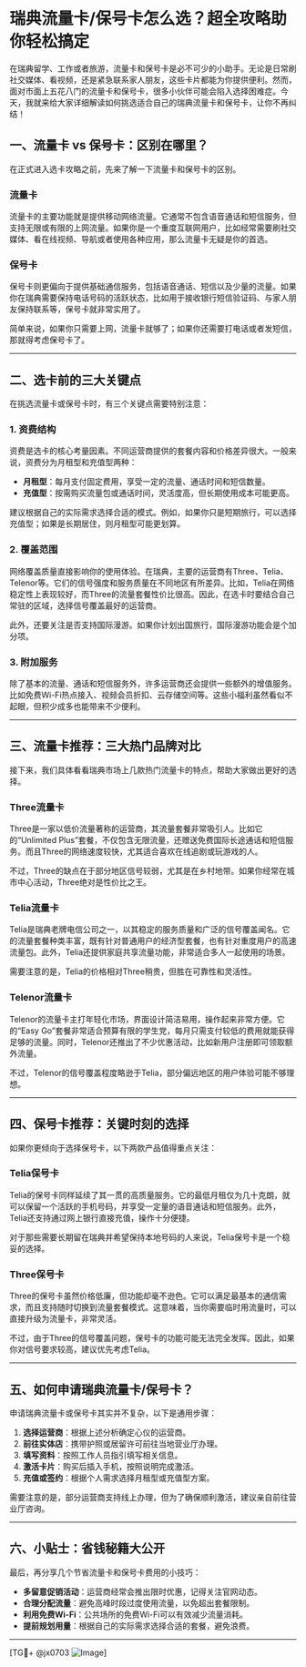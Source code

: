 # 瑞典流量卡/保号卡怎么选？超全攻略助你轻松搞定

在瑞典留学、工作或者旅游，流量卡和保号卡是必不可少的小助手。无论是日常刷社交媒体、看视频，还是紧急联系家人朋友，这些卡片都能为你提供便利。然而，面对市面上五花八门的流量卡和保号卡，很多小伙伴可能会陷入选择困难症。今天，我就来给大家详细解读如何挑选适合自己的瑞典流量卡和保号卡，让你不再纠结！

## 一、流量卡 vs 保号卡：区别在哪里？

在正式进入选卡攻略之前，先来了解一下流量卡和保号卡的区别。

### 流量卡
流量卡的主要功能就是提供移动网络流量。它通常不包含语音通话和短信服务，但支持无限或有限的上网流量。如果你是一个重度互联网用户，比如经常需要刷社交媒体、看在线视频、导航或者使用各种应用，那么流量卡无疑是你的首选。

### 保号卡
保号卡则更偏向于提供基础通信服务，包括语音通话、短信以及少量的流量。如果你在瑞典需要保持电话号码的活跃状态，比如用于接收银行短信验证码、与家人朋友保持联系等，保号卡就非常实用了。

简单来说，如果你只需要上网，流量卡就够了；如果你还需要打电话或者发短信，那就得考虑保号卡了。

---

## 二、选卡前的三大关键点

在挑选流量卡或保号卡时，有三个关键点需要特别注意：

### 1. **资费结构**
资费是选卡的核心考量因素。不同运营商提供的套餐内容和价格差异很大。一般来说，资费分为月租型和充值型两种：
- **月租型**：每月支付固定费用，享受一定的流量、通话时间和短信数量。
- **充值型**：按需购买流量包或通话时间，灵活度高，但长期使用成本可能更高。

建议根据自己的实际需求选择合适的模式。例如，如果你只是短期旅行，可以选择充值型；如果是长期居住，则月租型可能更划算。

### 2. **覆盖范围**
网络覆盖质量直接影响你的使用体验。在瑞典，主要的运营商有Three、Telia、Telenor等。它们的信号强度和服务质量在不同地区有所差异。比如，Telia在网络稳定性上表现较好，而Three的流量套餐性价比很高。因此，在选卡时要结合自己常驻的区域，选择信号覆盖最好的运营商。

此外，还要关注是否支持国际漫游。如果你计划出国旅行，国际漫游功能会是个加分项。

### 3. **附加服务**
除了基本的流量、通话和短信服务外，许多运营商还会提供一些额外的增值服务。比如免费Wi-Fi热点接入、视频会员折扣、云存储空间等。这些小福利虽然看似不起眼，但积少成多也能带来不少便利。

---

## 三、流量卡推荐：三大热门品牌对比

接下来，我们具体看看瑞典市场上几款热门流量卡的特点，帮助大家做出更好的选择。

### Three流量卡
Three是一家以低价流量著称的运营商，其流量套餐非常吸引人。比如它的“Unlimited Plus”套餐，不仅包含无限流量，还赠送免费国际长途通话和短信服务。而且Three的网络速度较快，尤其适合喜欢在线追剧或玩游戏的人。

不过，Three的缺点在于部分地区信号较弱，尤其是在乡村地带。如果你经常在城市中心活动，Three绝对是性价比之王。

### Telia流量卡
Telia是瑞典老牌电信公司之一，以其稳定的服务质量和广泛的信号覆盖闻名。它的流量套餐种类丰富，既有针对普通用户的经济型套餐，也有针对重度用户的高速流量包。此外，Telia还提供家庭共享流量功能，非常适合多人一起使用的场景。

需要注意的是，Telia的价格相对Three稍贵，但胜在可靠性和灵活性。

### Telenor流量卡
Telenor的流量卡主打年轻化市场，界面设计简洁易用，操作起来非常方便。它的“Easy Go”套餐非常适合预算有限的学生党，每月只需支付较低的费用就能获得足够的流量。同时，Telenor还推出了不少优惠活动，比如新用户注册即可领取额外流量。

不过，Telenor的信号覆盖程度略逊于Telia，部分偏远地区的用户体验可能不够理想。

---

## 四、保号卡推荐：关键时刻的选择

如果你更倾向于选择保号卡，以下两款产品值得重点关注：

### Telia保号卡
Telia的保号卡同样延续了其一贯的高质量服务。它的最低月租仅为几十克朗，就可以保留一个活跃的手机号码，并享受一定量的语音通话和短信服务。此外，Telia还支持通过网上银行直接充值，操作十分便捷。

对于那些需要长期留在瑞典并希望保持本地号码的人来说，Telia保号卡是一个稳妥的选择。

### Three保号卡
Three的保号卡虽然价格低廉，但功能却毫不逊色。它可以满足最基本的通信需求，而且支持随时切换到流量套餐模式。这意味着，当你需要临时用流量时，可以直接升级为流量卡，非常灵活。

不过，由于Three的信号覆盖问题，保号卡的功能可能无法完全发挥。因此，如果你对信号要求较高，建议优先考虑Telia。

---

## 五、如何申请瑞典流量卡/保号卡？

申请瑞典流量卡或保号卡其实并不复杂，以下是通用步骤：

1. **选择运营商**：根据上述分析确定心仪的运营商。
2. **前往实体店**：携带护照或居留许可前往当地营业厅办理。
3. **填写资料**：按照工作人员指引填写相关信息。
4. **激活卡片**：购买后插入手机，按照说明完成激活。
5. **充值或签约**：根据个人需求选择月租型或充值型方案。

需要注意的是，部分运营商支持线上办理，但为了确保顺利激活，建议亲自前往营业厅咨询。

---

## 六、小贴士：省钱秘籍大公开

最后，再分享几个节省流量卡和保号卡费用的小技巧：

- **多留意促销活动**：运营商经常会推出限时优惠，记得关注官网动态。
- **合理分配流量**：避免高峰时段过度使用流量，以免超出套餐限制。
- **利用免费Wi-Fi**：公共场所的免费Wi-Fi可以有效减少流量消耗。
- **提前规划用量**：根据自己的实际需求选择合适的套餐，避免浪费。

---

[TG💪+ @jx0703 ![Image](https://github.com/user-attachments/assets/dbca1d08-cadb-493c-b0ec-ad6f7a83f270)]